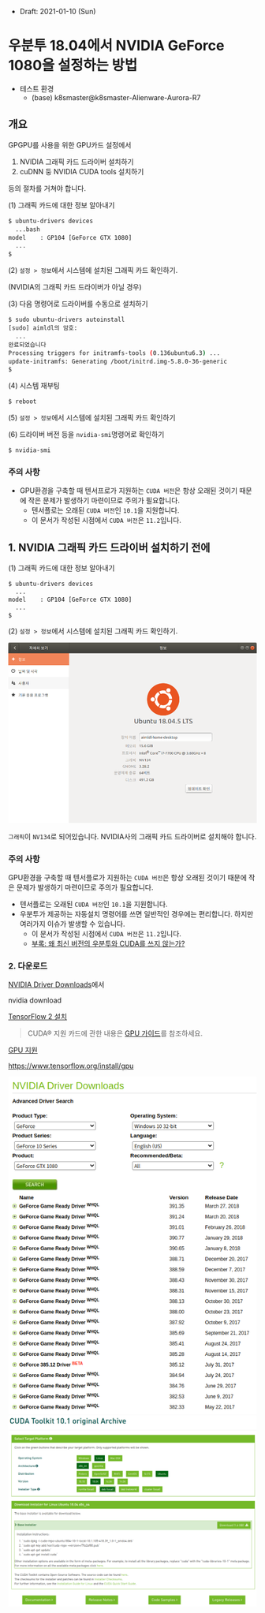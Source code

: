 * Draft: 2021-01-10 (Sun)

# 우분투 18.04에서 NVIDIA GeForce 1080을 설정하는 방법

* 테스트 환경
  * (base) k8smaster@k8smaster-Alienware-Aurora-R7

## 개요

GPGPU를 사용을 위한 GPU카드 설정에서 

1. NVIDIA 그래픽 카드 드라이버 설치하기
3. cuDNN 둥 NVIDIA CUDA tools 설치하기

등의 절차를 거쳐야 합니다.

(1) 그래픽 카드에 대한 정보 알아내기

```bash
$ ubuntu-drivers devices
  ...bash
model    : GP104 [GeForce GTX 1080]
  ...
$
```

(2) `설정 > 정보`에서 시스템에 설치된 그래픽 카드 확인하기. 

(NVIDIA의 그래픽 카드 드라이버가 아닐 경우)

(3) 다음 명령어로  드라이버를 수동으로 설치하기

```bash
$ sudo ubuntu-drivers autoinstall
[sudo] aimldl의 암호: 
  ...
완료되었습니다
Processing triggers for initramfs-tools (0.136ubuntu6.3) ...
update-initramfs: Generating /boot/initrd.img-5.8.0-36-generic
$
```

(4) 시스템 재부팅

```bash
$ reboot
```

(5) `설정 > 정보`에서 시스템에 설치된 그래픽 카드 확인하기

(6) 드라이버 버전 등을 `nvidia-smi`명령어로 확인하기

```bash
$ nvidia-smi
```

### 주의 사항

* GPU환경을 구축할 때 텐서프로가 지원하는 `CUDA 버전`은 항상 오래된 것이기 때문에 작은 문제가 발생하기 마련이므로 주의가 필요합니다.
  * 텐서플로는 오래된 `CUDA 버전`인 `10.1`을 지원합니다.
  * 이 문서가 작성된 시점에서 `CUDA 버전`은 `11.2`입니다. 





## 1. NVIDIA 그래픽 카드 드라이버 설치하기 전에

(1) 그래픽 카드에 대한 정보 알아내기

```
$ ubuntu-drivers devices
  ...
model    : GP104 [GeForce GTX 1080]
  ...																																						
$
```

(2) `설정 > 정보`에서 시스템에 설치된 그래픽 카드 확인하기. 

<img src='images/ubuntu18-04-settings-about-aimldl_desktop-vn134.png'>

`그래픽`이 `NV134`로 되어있습니다. NVIDIA사의 그래픽 카드 드라이버로 설치해야 합니다.

### 주의 사항

GPU환경을 구축할 때 텐서플로가 지원하는 `CUDA 버전`은 항상 오래된 것이기 때문에 작은 문제가 발생하기 마련이므로 주의가 필요합니다.

* 텐서플로는 오래된 `CUDA 버전`인 `10.1`을 지원합니다.
* 우분투가 제공하는 자동설치 명령어를 쓰면 일반적인 경우에는 편리합니다. 하지만 여러가지 이슈가 발생할 수 있습니다.
  * 이 문서가 작성된 시점에서 `CUDA 버전`은 `11.2`입니다. 
  * [부록: 왜 최신 버전의 우분투와 CUDA를 쓰지 않는가?](appendix/why_not_use_the_newest_ubuntu_and_cuda_versions.md)

### 2. 다운로드

[NVIDIA Driver Downloads](https://www.nvidia.com/Download/Find.aspx)에서

nvidia download

[TensorFlow 2 설치](https://www.tensorflow.org/install)

>  CUDA® 지원 카드에 관한 내용은 [GPU 가이드](https://www.tensorflow.org/install/gpu)를 참조하세요.

[GPU 지원](https://www.tensorflow.org/install/gpu)

https://www.tensorflow.org/install/gpu

<img src='images/nvidia_driver_downloads-homepage-options_geforce_1080.png'>



<img src='images/nvidia-cuda_toolkit_10_1_original_archive.png'>